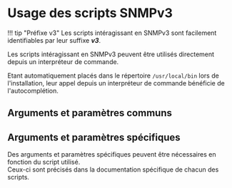 # Usage des scripts SNMPv3

!!! tip "Préfixe v3"
    Les scripts intéragissant en SNMPv3 sont facilement identifiables par leur suffixe ***v3***.

Les scripts intéragissant en SNMPv3 peuvent être utilisés directement depuis un interpréteur de commande.

Etant automatiquement placés dans le répertoire `/usr/local/bin` lors de l'installation, leur appel depuis un interpréteur de commande bénéficie de l'autocomplétion.

## Arguments et paramètres communs

## Arguments et paramètres spécifiques

Des arguments et paramètres spécifiques peuvent être nécessaires en fonction du script utilisé.  
Ceux-ci sont précisés dans la documentation spécifique de chacun des scripts.